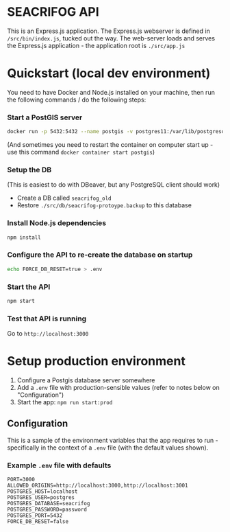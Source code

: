 # SEACRIFOG API
This is an Express.js application. The Express.js webserver is defined in `/src/bin/index.js`, tucked out the way. The web-server loads and serves the Express.js application - the application root is `./src/app.js`

# Quickstart (local dev environment) 
You need to have Docker and Node.js installed on your machine, then run the following commands / do the following steps:

### Start a PostGIS server
```sh
docker run -p 5432:5432 --name postgis -v postgres11:/var/lib/postgresql/data -e POSTGRES_PASSWORD=password -d mdillon/postgis
```

(And sometimes you need to restart the container on computer start up - use this command `docker container start postgis`)

### Setup the DB
(This is easiest to do with DBeaver, but any PostgreSQL client should work)

- Create a DB called `seacrifog_old`
- Restore `./src/db/seacrifog-protoype.backup` to this database

### Install Node.js dependencies
```sh
npm install
```

### Configure the API to re-create the database on startup
```sh
echo FORCE_DB_RESET=true > .env
```

### Start the API
```sh
npm start
```

### Test that API is running
Go to `http://localhost:3000`


# Setup production environment
1. Configure a Postgis database server somewhere
2. Add a `.env` file with production-sensible values (refer to notes below on "Configuration")
3. Start the app: `npm run start:prod`

## Configuration
This is a sample of the environment variables that the app requires to run - specifically in the context of a `.env` file (with the default values shown).

### Example `.env` file with defaults
```
PORT=3000
ALLOWED_ORIGINS=http://localhost:3000,http://localhost:3001
POSTGRES_HOST=localhost
POSTGRES_USER=postgres
POSTGRES_DATABASE=seacrifog
POSTGRES_PASSWORD=password
POSTGRES_PORT=5432
FORCE_DB_RESET=false
```